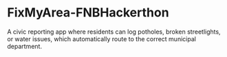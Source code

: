 # FixMyArea-FNBHackerthon
A civic reporting app where residents can log potholes, broken streetlights, or water issues, which automatically route to the correct municipal department.
